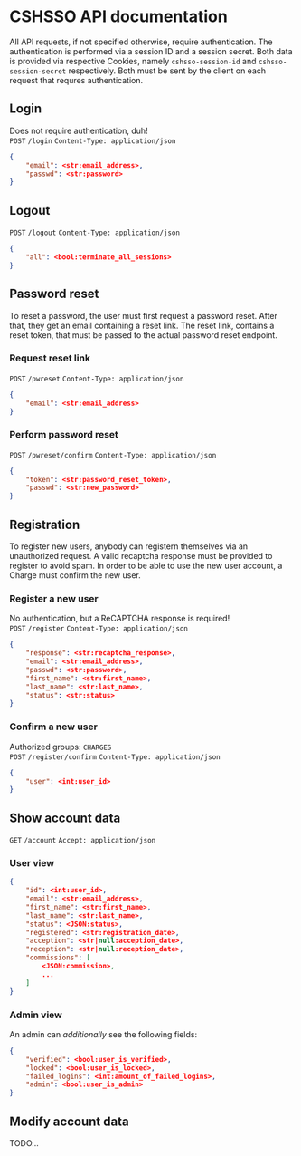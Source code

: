 # CSHSSO API documentation
All API requests, if not specified otherwise, require authentication.
The authentication is performed via a session ID and a session secret.
Both data is provided via respective Cookies, namely `cshsso-session-id`
and `cshsso-session-secret` respectively.
Both must be sent by the client on each request that requres authentication.

## Login
Does not require authentication, duh!  
`POST` `/login`
`Content-Type: application/json`
```JSON
{
    "email": <str:email_address>,
    "passwd": <str:password>
}
```

## Logout
`POST` `/logout`
`Content-Type: application/json`
```JSON
{
    "all": <bool:terminate_all_sessions>
}
```

## Password reset
To reset a password, the user must first request a password reset.
After that, they get an email containing a reset link.
The reset link, contains a reset token, that must be passed to 
the actual password reset endpoint.

### Request reset link
`POST` `/pwreset`
`Content-Type: application/json`
```JSON
{
    "email": <str:email_address>
}
```

### Perform password reset
`POST` `/pwreset/confirm`
`Content-Type: application/json`
```JSON
{
    "token": <str:password_reset_token>,
    "passwd": <str:new_password>
}
```

## Registration
To register new users, anybody can registern themselves via an
unauthorized request.
A valid recaptcha response must be provided to register to avoid spam.
In order to be able to use the new user account, a Charge must confirm
the new user.

### Register a new user
No authentication, but a ReCAPTCHA response is required!  
`POST` `/register`
`Content-Type: application/json`
```JSON
{
    "response": <str:recaptcha_response>,
    "email": <str:email_address>,
    "passwd": <str:password>,
    "first_name": <str:first_name>,
    "last_name": <str:last_name>,
    "status": <str:status>
}
```

### Confirm a new user
Authorized groups: `CHARGES`  
`POST` `/register/confirm`
`Content-Type: application/json`
```JSON
{
    "user": <int:user_id>
}
```

## Show account data
`GET` `/account`
`Accept: application/json`
### User view
```JSON
{
    "id": <int:user_id>,
    "email": <str:email_address>,
    "first_name": <str:first_name>,
    "last_name": <str:last_name>,
    "status": <JSON:status>,
    "registered": <str:registration_date>,
    "acception": <str|null:acception_date>,
    "reception": <str|null:reception_date>,
    "commissions": [
        <JSON:commission>,
        ...
    ]
}
```
### Admin view
An admin can *additionally* see the following fields:
```JSON
{
    "verified": <bool:user_is_verified>,
    "locked": <bool:user_is_locked>,
    "failed_logins": <int:amount_of_failed_logins>,
    "admin": <bool:user_is_admin>
}
```

## Modify account data
TODO...
